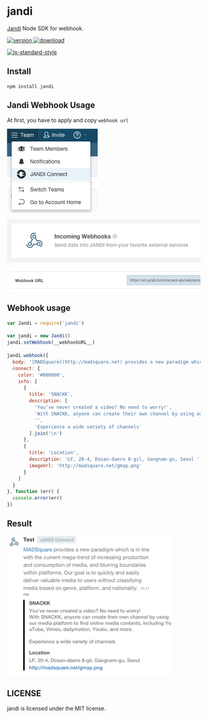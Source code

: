 # jandi

[Jandi](http://jandi.com) Node SDK for webhook.

[![version](https://img.shields.io/npm/v/jandi.svg) ![download](https://img.shields.io/npm/dm/jandi.svg)](https://www.npmjs.com/package/jandi)

[![js-standard-style](https://cdn.rawgit.com/feross/standard/master/badge.svg)](https://github.com/feross/standard)

## Install

```
npm install jandi
```

## Jandi Webhook Usage

At first, you have to apply and copy `webhook url`

![step1](res/img01.png)

![step2](res/img02.png)

![step3](res/img03.png)


## Webhook usage

```javascript
var Jandi = require('jandi')

var jandi = new Jandi()
jandi.setWebhook(__webhookURL__)

jandi.webhook({
  body: '[MADSquare](http://madsquare.net) provides a new paradigm which is in line with the current mega-trend of increasing production and consumption of media, and blurring boundaries within platforms. Our goal is to quickly and easily deliver valuable media to users without classifying media based on genre, platform, and nationality.',
  connect: {
    color: '#000000',
    info: [
      {
        title: 'SNACKK',
        description: [
          'You’ve never created a video? No need to worry!',
          'With SNACKK, anyone can create their own channel by using our media platform to find online media contents, including YouTube, Vimeo, dailymotion, Youku, and more.',
          '',
          'Experience a wide variety of channels'
        ].join('\n')
      },
      {
        title: 'Location',
        description: 'LF, 20-4, Dosan-daero 8-gil, Gangnam-gu, Seoul ',
        imageUrl: 'http://madsquare.net/gmap.png'
      }
    ]
  }
}, function (err) {
  console.error(err)
})

```

## Result

![result](res/result.png)


## LICENSE

jandi is licensed under the MIT license.
